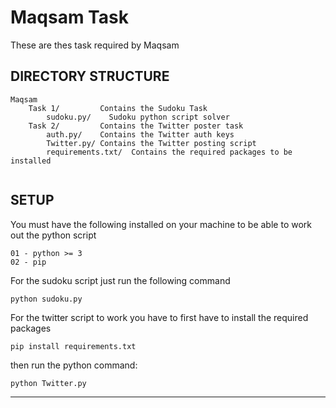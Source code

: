Maqsam Task
===============================

 These are thes task required by Maqsam


DIRECTORY STRUCTURE
-------------------

```
Maqsam
    Task 1/         Contains the Sudoku Task
        sudoku.py/    Sudoku python script solver
    Task 2/         Contains the Twitter poster task
        auth.py/    Contains the Twitter auth keys
        Twitter.py/ Contains the Twitter posting script
        requirements.txt/  Contains the required packages to be installed
    
```
SETUP
------
You must have the following installed on your machine to be able to work out the python script
```
01 - python >= 3
02 - pip
```

For the sudoku script just run the following command

```
python sudoku.py
```

For the twitter script to work you have to first have to install the required packages 

```
pip install requirements.txt
```

then run the python command:
```
python Twitter.py
```

--------------
